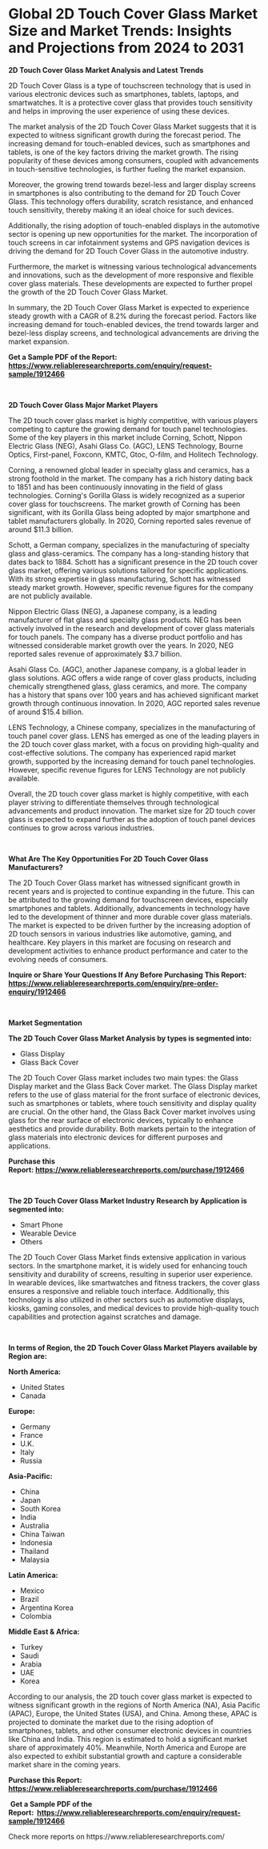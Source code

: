 <p><h1>Global 2D Touch Cover Glass Market Size and Market Trends: Insights and Projections from 2024 to 2031</h1></p><p><strong>2D Touch Cover Glass Market Analysis and Latest Trends</strong></p>
<p><p>2D Touch Cover Glass is a type of touchscreen technology that is used in various electronic devices such as smartphones, tablets, laptops, and smartwatches. It is a protective cover glass that provides touch sensitivity and helps in improving the user experience of using these devices.</p><p>The market analysis of the 2D Touch Cover Glass Market suggests that it is expected to witness significant growth during the forecast period. The increasing demand for touch-enabled devices, such as smartphones and tablets, is one of the key factors driving the market growth. The rising popularity of these devices among consumers, coupled with advancements in touch-sensitive technologies, is further fueling the market expansion.</p><p>Moreover, the growing trend towards bezel-less and larger display screens in smartphones is also contributing to the demand for 2D Touch Cover Glass. This technology offers durability, scratch resistance, and enhanced touch sensitivity, thereby making it an ideal choice for such devices.</p><p>Additionally, the rising adoption of touch-enabled displays in the automotive sector is opening up new opportunities for the market. The incorporation of touch screens in car infotainment systems and GPS navigation devices is driving the demand for 2D Touch Cover Glass in the automotive industry.</p><p>Furthermore, the market is witnessing various technological advancements and innovations, such as the development of more responsive and flexible cover glass materials. These developments are expected to further propel the growth of the 2D Touch Cover Glass Market.</p><p>In summary, the 2D Touch Cover Glass Market is expected to experience steady growth with a CAGR of 8.2% during the forecast period. Factors like increasing demand for touch-enabled devices, the trend towards larger and bezel-less display screens, and technological advancements are driving the market expansion.</p></p>
<p><strong>Get a Sample PDF of the Report:&nbsp; <a href="https://www.reliableresearchreports.com/enquiry/request-sample/1912466">https://www.reliableresearchreports.com/enquiry/request-sample/1912466</a></strong></p>
<p>&nbsp;</p>
<p><strong>2D Touch Cover Glass Major Market Players</strong></p>
<p><p>The 2D touch cover glass market is highly competitive, with various players competing to capture the growing demand for touch panel technologies. Some of the key players in this market include Corning, Schott, Nippon Electric Glass (NEG), Asahi Glass Co. (AGC), LENS Technology, Bourne Optics, First-panel, Foxconn, KMTC, Gtoc, O-film, and Holitech Technology.</p><p>Corning, a renowned global leader in specialty glass and ceramics, has a strong foothold in the market. The company has a rich history dating back to 1851 and has been continuously innovating in the field of glass technologies. Corning's Gorilla Glass is widely recognized as a superior cover glass for touchscreens. The market growth of Corning has been significant, with its Gorilla Glass being adopted by major smartphone and tablet manufacturers globally. In 2020, Corning reported sales revenue of around $11.3 billion.</p><p>Schott, a German company, specializes in the manufacturing of specialty glass and glass-ceramics. The company has a long-standing history that dates back to 1884. Schott has a significant presence in the 2D touch cover glass market, offering various solutions tailored for specific applications. With its strong expertise in glass manufacturing, Schott has witnessed steady market growth. However, specific revenue figures for the company are not publicly available.</p><p>Nippon Electric Glass (NEG), a Japanese company, is a leading manufacturer of flat glass and specialty glass products. NEG has been actively involved in the research and development of cover glass materials for touch panels. The company has a diverse product portfolio and has witnessed considerable market growth over the years. In 2020, NEG reported sales revenue of approximately $3.7 billion.</p><p>Asahi Glass Co. (AGC), another Japanese company, is a global leader in glass solutions. AGC offers a wide range of cover glass products, including chemically strengthened glass, glass ceramics, and more. The company has a history that spans over 100 years and has achieved significant market growth through continuous innovation. In 2020, AGC reported sales revenue of around $15.4 billion.</p><p>LENS Technology, a Chinese company, specializes in the manufacturing of touch panel cover glass. LENS has emerged as one of the leading players in the 2D touch cover glass market, with a focus on providing high-quality and cost-effective solutions. The company has experienced rapid market growth, supported by the increasing demand for touch panel technologies. However, specific revenue figures for LENS Technology are not publicly available.</p><p>Overall, the 2D touch cover glass market is highly competitive, with each player striving to differentiate themselves through technological advancements and product innovation. The market size for 2D touch cover glass is expected to expand further as the adoption of touch panel devices continues to grow across various industries.</p></p>
<p>&nbsp;</p>
<p><strong>What Are The Key Opportunities For 2D Touch Cover Glass Manufacturers?</strong></p>
<p><p>The 2D Touch Cover Glass market has witnessed significant growth in recent years and is projected to continue expanding in the future. This can be attributed to the growing demand for touchscreen devices, especially smartphones and tablets. Additionally, advancements in technology have led to the development of thinner and more durable cover glass materials. The market is expected to be driven further by the increasing adoption of 2D touch sensors in various industries like automotive, gaming, and healthcare. Key players in this market are focusing on research and development activities to enhance product performance and cater to the evolving needs of consumers.</p></p>
<p><strong>Inquire or Share Your Questions If Any Before Purchasing This Report: <a href="https://www.reliableresearchreports.com/enquiry/pre-order-enquiry/1912466">https://www.reliableresearchreports.com/enquiry/pre-order-enquiry/1912466</a></strong></p>
<p>&nbsp;</p>
<p><strong>Market Segmentation</strong></p>
<p><strong>The 2D Touch Cover Glass Market Analysis by types is segmented into:</strong></p>
<p><ul><li>Glass Display</li><li>Glass Back Cover</li></ul></p>
<p><p>The 2D Touch Cover Glass market includes two main types: the Glass Display market and the Glass Back Cover market. The Glass Display market refers to the use of glass material for the front surface of electronic devices, such as smartphones or tablets, where touch sensitivity and display quality are crucial. On the other hand, the Glass Back Cover market involves using glass for the rear surface of electronic devices, typically to enhance aesthetics and provide durability. Both markets pertain to the integration of glass materials into electronic devices for different purposes and applications.</p></p>
<p><strong>Purchase this Report:&nbsp;<a href="https://www.reliableresearchreports.com/purchase/1912466">https://www.reliableresearchreports.com/purchase/1912466</a></strong></p>
<p>&nbsp;</p>
<p><strong>The 2D Touch Cover Glass Market Industry Research by Application is segmented into:</strong></p>
<p><ul><li>Smart Phone</li><li>Wearable Device</li><li>Others</li></ul></p>
<p><p>The 2D Touch Cover Glass Market finds extensive application in various sectors. In the smartphone market, it is widely used for enhancing touch sensitivity and durability of screens, resulting in superior user experience. In wearable devices, like smartwatches and fitness trackers, the cover glass ensures a responsive and reliable touch interface. Additionally, this technology is also utilized in other sectors such as automotive displays, kiosks, gaming consoles, and medical devices to provide high-quality touch capabilities and protection against scratches and damage.</p></p>
<p>&nbsp;</p>
<p><strong>In terms of Region, the 2D Touch Cover Glass Market Players available by Region are:</strong></p>
<p>
    <p> <strong> North America: </strong>
        <ul>
            <li>United States</li>
            <li>Canada</li>
        </ul>
        </p> 
    <p> <strong> Europe: </strong>
        <ul>
            <li>Germany</li>
            <li>France</li>
            <li>U.K.</li>
            <li>Italy</li>
            <li>Russia</li>
        </ul>
        </p> 
    <p> <strong> Asia-Pacific: </strong>
        <ul>
            <li>China</li>
            <li>Japan</li>
            <li>South Korea</li>
            <li>India</li>
            <li>Australia</li>
            <li>China Taiwan</li>
            <li>Indonesia</li>
            <li>Thailand</li>
            <li>Malaysia</li>
        </ul>
        </p> 
    <p> <strong> Latin America: </strong>
        <ul>
            <li>Mexico</li>
            <li>Brazil</li>
            <li>Argentina Korea</li>
            <li>Colombia</li>
        </ul>
        </p> 
    <p> <strong> Middle East & Africa: </strong>
        <ul>
            <li>Turkey</li>
            <li>Saudi</li>
            <li>Arabia</li>
            <li>UAE</li>
            <li>Korea</li>
        </ul>
    </p>
    </p>
<p><p>According to our analysis, the 2D touch cover glass market is expected to witness significant growth in the regions of North America (NA), Asia Pacific (APAC), Europe, the United States (USA), and China. Among these, APAC is projected to dominate the market due to the rising adoption of smartphones, tablets, and other consumer electronic devices in countries like China and India. This region is estimated to hold a significant market share of approximately 40%. Meanwhile, North America and Europe are also expected to exhibit substantial growth and capture a considerable market share in the coming years.</p></p>
<p><strong>Purchase this Report: <a href="https://www.reliableresearchreports.com/purchase/1912466">https://www.reliableresearchreports.com/purchase/1912466</a></strong></p>
<p>&nbsp;<strong>Get a Sample PDF of the Report:&nbsp;&nbsp;<a href="https://www.reliableresearchreports.com/enquiry/request-sample/1912466">https://www.reliableresearchreports.com/enquiry/request-sample/1912466</a></strong></p>
<p><strong></strong></p>
<p>Check more reports on https://www.reliableresearchreports.com/</p>